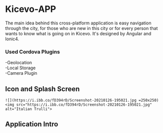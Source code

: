 # Kicevo-APP

The main idea behind this cross-platform application is easy navigation through the city, for those who are new in this city or for every person that wants to know what is going on in Kicevo. It's designed by Angular and Ionic4.

### Used Cordova Plugins
  -Geolocation \
  -Local Storage \
  -Camera Plugin
  
  ## Icon and Splash Screen
    ![](https://i.ibb.co/fD394rD/Screenshot-20210126-195021.jpg =250x250)
    <img src="https://i.ibb.co/fD394rD/Screenshot-20210126-195021.jpg" alt="Italian Trulli">
  ## Application Intro
  
